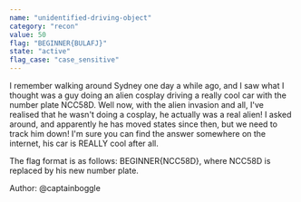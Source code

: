 ```yaml
---
name: "unidentified-driving-object"
category: "recon"
value: 50
flag: "BEGINNER{BULAFJ}"
state: "active"
flag_case: "case_sensitive"
---
```


I remember walking around Sydney one day a while ago, and I saw what I thought was a guy doing an alien cosplay driving a really cool car with the number plate NCC58D.
Well now, with the alien invasion and all, I've realised that he wasn't doing a cosplay, he actually was a real alien! I asked around, and apparently he has moved states since then, but we need to track him down!
I'm sure you can find the answer somewhere on the internet, his car is REALLY cool after all.

The flag format is as follows: BEGINNER{NCC58D}, where NCC58D is replaced by his new number plate.

Author: @captainboggle
